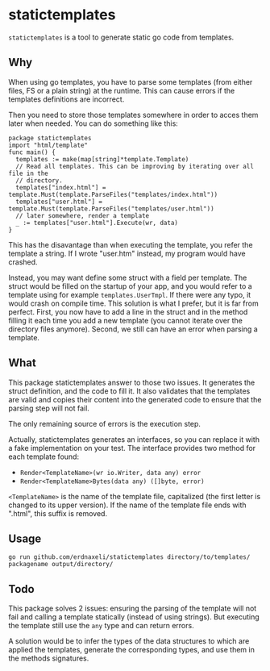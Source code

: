 # statictemplates

`statictemplates` is a tool to generate static go code from templates.

## Why

When using go templates, you have to parse some templates (from either files, FS
or a plain string) at the runtime. This can cause errors if the templates definitions
are incorrect.

Then you need to store those templates somewhere in order to acces them later when
needed. You can do something like this:

```
package statictemplates
import "html/template"
func main() {
  templates := make(map[string]*template.Template)
  // Read all templates. This can be improving by iterating over all file in the
  // directory.
  templates["index.html"] = template.Must(template.ParseFiles("templates/index.html"))
  templates["user.html"] = template.Must(template.ParseFiles("templates/user.html"))
  // later somewhere, render a template
  _ := templates["user.html"].Execute(wr, data)
}
```

This has the disavantage than when executing the template, you refer the template
a string. If I wrote "user.htm" instead, my program would have crashed.

Instead, you may want define some struct with a field per template. The struct would
be filled on the startup of your app, and you would refer to a template using for
example `templates.UserTmpl`. If there were any typo, it would crash on compile time.
This solution is what I prefer, but it is far from perfect. First, you now have to add
a line in the struct and in the method filling it each time you add a new template
(you cannot iterate over the directory files anymore). Second, we still can have an
error when parsing a template.

## What

This package statictemplates answer to those two issues. It generates the struct
definition, and the code to fill it. It also validates that the templates are valid
and copies their content into the generated code to ensure that the parsing step will
not fail.

The only remaining source of errors is the execution step.

Actually, statictemplates generates an interfaces, so you can replace it with a fake
implementation on your test. The interface provides two method for each template
found:

* `Render<TemplateName>(wr io.Writer, data any) error`
* `Render<TemplateName>Bytes(data any) ([]byte, error)`

`<TemplateName>` is the name of the template file, capitalized (the first letter is
changed to its upper version). If the name of the template file ends with ".html",
this suffix is removed.

## Usage

```
go run github.com/erdnaxeli/statictemplates directory/to/templates/ packagename output/directory/
```

## Todo

This package solves 2 issues: ensuring the parsing of the template will not fail and
calling a template statically (instead of using strings). But executing the template
still use the `any` type and can return errors.

A solution would be to infer the types of the data structures to which are applied the
templates, generate the corresponding types, and use them in the methods signatures.
